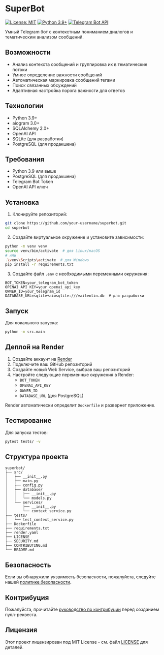 # SuperBot

[![License: MIT](https://img.shields.io/badge/License-MIT-yellow.svg)](https://opensource.org/licenses/MIT)
[![Python 3.9+](https://img.shields.io/badge/python-3.9+-blue.svg)](https://www.python.org/downloads/)
[![Telegram Bot API](https://img.shields.io/badge/Telegram%20Bot%20API-aiogram%203.0%2B-blue.svg)](https://core.telegram.org/bots/api)

Умный Telegram бот с контекстным пониманием диалогов и тематическим анализом сообщений.

## Возможности

- Анализ контекста сообщений и группировка их в тематические потоки
- Умное определение важности сообщений
- Автоматическая маркировка сообщений тегами
- Поиск связанных обсуждений
- Адаптивная настройка порога важности для ответов

## Технологии

- Python 3.9+
- aiogram 3.0+
- SQLAlchemy 2.0+
- OpenAI API
- SQLite (для разработки)
- PostgreSQL (для продакшена)

## Требования

- Python 3.9 или выше
- PostgreSQL (для продакшена)
- Telegram Bot Token
- OpenAI API ключ

## Установка

1. Клонируйте репозиторий:
```bash
git clone https://github.com/your-username/superbot.git
cd superbot
```

2. Создайте виртуальное окружение и установите зависимости:
```bash
python -m venv venv
source venv/bin/activate  # для Linux/macOS
# или
.\venv\Scripts\activate  # для Windows
pip install -r requirements.txt
```

3. Создайте файл `.env` с необходимыми переменными окружения:
```env
BOT_TOKEN=your_telegram_bot_token
OPENAI_API_KEY=your_openai_api_key
OWNER_ID=your_telegram_id
DATABASE_URL=sqlite+aiosqlite:///vailentin.db  # для разработки
```

## Запуск

Для локального запуска:
```bash
python -m src.main
```

## Деплой на Render

1. Создайте аккаунт на [Render](https://render.com)
2. Подключите ваш GitHub репозиторий
3. Создайте новый Web Service, выбрав ваш репозиторий
4. Настройте следующие переменные окружения в Render:
   - `BOT_TOKEN`
   - `OPENAI_API_KEY`
   - `OWNER_ID`
   - `DATABASE_URL` (для PostgreSQL)

Render автоматически определит `Dockerfile` и развернет приложение.

## Тестирование

Для запуска тестов:
```bash
pytest tests/ -v
```

## Структура проекта

```
superbot/
├── src/
│   ├── __init__.py
│   ├── main.py
│   ├── config.py
│   ├── database/
│   │   ├── __init__.py
│   │   └── models.py
│   └── services/
│       ├── __init__.py
│       └── context_service.py
├── tests/
│   └── test_context_service.py
├── Dockerfile
├── requirements.txt
├── render.yaml
├── LICENSE
├── SECURITY.md
├── CONTRIBUTING.md
└── README.md
```

## Безопасность

Если вы обнаружили уязвимость безопасности, пожалуйста, следуйте нашей [политике безопасности](SECURITY.md).

## Контрибуция

Пожалуйста, прочитайте [руководство по контрибуции](CONTRIBUTING.md) перед созданием пулл-реквеста.

## Лицензия

Этот проект лицензирован под MIT License - см. файл [LICENSE](LICENSE) для деталей. 